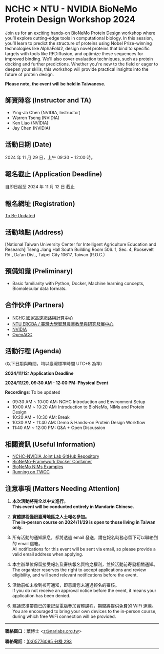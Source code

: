 
# NCHC &times; NTU - NVIDIA BioNeMo Protein Design Workshop 2024

Join us for an exciting hands-on BioNeMo Protein Design workshop where you’ll explore cutting-edge tools in computational biology. In this session, you’ll learn to predict the structure of proteins using Nobel Prize-winning technologies like AlphaFold2, design novel proteins that bind to specific targets with tools like RFDiffusion, and optimize these sequences for improved binding. We'll also cover evaluation techniques, such as protein docking and further predictions. Whether you're new to the field or eager to deepen your skills, this workshop will provide practical insights into the future of protein design.

**Please note, the event will be held in Taiwanese.**

## 師資陣容 (Instructor and TA)

-  Ying-Ja Chen (NVIDIA, Instructor)
-  Warren Tseng (NVIDIA)
-  Ken Liao (NVIDIA)
-  Jay Chen (NVIDIA)

## 活動日期 (Date)

2024 年 11 月 29 日，上午 09:30 ~ 12:00 時。

## 報名截止 (Application Deadline)

自即日起至 2024 年 11 月 12 日 截止

## 報名網址 (Registration)

[To Be Updated]()

## 活動地點 (Address)

[National Taiwan University Center for Intelligent Agriculture Education and Research]
Tseng Jiang Hall South Building Room 506. 1, Sec. 4, Roosevelt Rd., Da'an Dist., Taipei City 10617, Taiwan (R.O.C.)

## 預備知識 (Preliminary)

 -  Basic familiarity with Python, Docker, Machine learning concepts, Biomolecular data formats.

## 合作伙伴 (Partners)

 -  [NCHC 國家高速網路與計算中心](https://www.nchc.org.tw/)
 -  [NTU ERCBA / 臺灣大學智慧農業教學與研究發展中心](https://www.ercba.ntu.edu.tw/Default.html)
 -  [NVIDIA](https://www.nvidia.com/)
 -  [OpenACC](https://www.openacc.org/)
 
## 活動行程 (Agenda)

(以下日期與時間，均以臺灣標準時間 UTC+8 為準)

**2024/11/12: Application Deadline**

**2024/11/29, 09:30 AM - 12:00 PM: Physical Event**

**Recordings**: To be updated

 -  09:30 AM ~ 10:00 AM: NCHC Introduction and Environment Setup
 -  10:00 AM ~ 10:20 AM: Introduction to BioNeMo, NIMs and Protein Design
 -  10:20 AM ~ 10:30 AM: Break
 -  10:30 AM ~ 11:40 AM: Demo & Hands-on Protein Design Workflow
 -  11:40 AM ~ 12:00 PM: Q&A + Open Discussion

## 相關資訊 (Useful Information)

 -  [NCHC-NVIDIA Joint Lab GitHub Repository](https://github.com/nqobu/nvidia)
 -  [BioNeMo-Framework Docker Container](https://catalog.ngc.nvidia.com/orgs/nvidia/teams/clara/containers/bionemo-framework)
 -  [BioNeMo NIMs Examples](https://github.com/NVIDIA/bionemo-examples)
 -  [Running on TWCC](https://github.com/j3soon/nways_accelerated_programming/blob/main/README_TWCC.md)

## 注意事項 (Matters Needing Attention) 

 1. **本次活動將完全以中文進行。**\
    **This event will be conducted entirely in Mandarin Chinese.**

 2. **實體課程僅限臺灣地區之人士報名參加。**\
    **The in-person course on 2024/11/29 is open to those living in Taiwan only.**

 3. 所有活動的通知訊息，都將透過 email 發送，請在報名時務必留下可以聯絡到的 email 信箱。\
    All notifications for this event will be sent via email, so please provide a valid email address when applying.

 4. 本主辦單位保留接受報名及審核報名資格之權利，並於活動前寄發相關通知。\
    The organizer reserves the right to accept applications and review eligibility, and will send relevant notifications before the event.

 5. 活動前如未收到核可通知，即意謂您未通過報名的審核。\
    If you do not receive an approval notice before the event, it means your application has been denied.

 6. 建議您攜帶自已的筆記型電腦參加實體課程，期間將提供免費的 WiFi 連線。\
    You are encouraged to bring your own devices to the in-person course, during which free WiFi connection will be provided.

---

**聯絡窗口**：葉博士 &lt;[z@narlabs.org.tw](mailto:terryyeh@narlabs.org.tw)&gt;

**聯絡電話**：[(03)5776085 分機 293](tel:+886-3-5776085,293)

---

